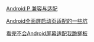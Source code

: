 [Android P 兼容与适配](https://www.jianshu.com/p/9e9e902ea039)

[Android全面屏启动页适配的一些坑](https://www.jianshu.com/p/ab0344bda165)

[看完不会Android屏幕适配我跪搓板](https://www.jianshu.com/p/5678f23faed3)
